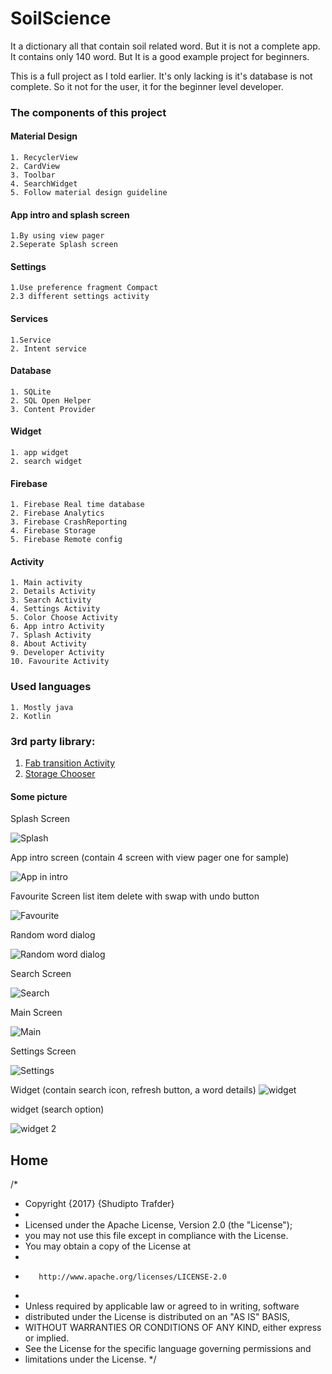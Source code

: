 # SoilScience
It a dictionary all that contain soil related word. But it is not a complete app. It contains only 140 word.
But It is a good example project for beginners.

This is a full project as I told earlier. It's only lacking is it's database is not complete. So it not for the user,
it for the beginner level developer.

### The components of this project

#### Material Design
    1. RecyclerView
    2. CardView
    3. Toolbar
    4. SearchWidget
    5. Follow material design guideline

#### App intro and splash screen
    1.By using view pager
    2.Seperate Splash screen

#### Settings
    1.Use preference fragment Compact
    2.3 different settings activity

#### Services
    1.Service
    2. Intent service

#### Database
    1. SQLite
    2. SQL Open Helper
    3. Content Provider

#### Widget
    1. app widget
    2. search widget

#### Firebase
    1. Firebase Real time database
    2. Firebase Analytics
    3. Firebase CrashReporting
    4. Firebase Storage
    5. Firebase Remote config

#### Activity
    1. Main activity
    2. Details Activity
    3. Search Activity
    4. Settings Activity
    5. Color Choose Activity
    6. App intro Activity
    7. Splash Activity
    8. About Activity
    9. Developer Activity
    10. Favourite Activity
    
### Used languages
    1. Mostly java
    2. Kotlin
    
### 3rd party library:                                                           
1. [Fab transition Activity](https://github.com/coyarzun89/FabTransitionActivity)
2. [Storage Chooser](https://github.com/codekidX/storage-chooser)                


#### Some picture                                                                                                                                                                                                                                                                                                                                                                                                                                             
Splash Screen

![Splash](../master/screensort/splash.png)                                                          

App intro screen (contain 4 screen with view pager one for sample)

![App in intro](../master/screensort/appintro.png)                                                    
                                                                  
Favourite Screen list item delete with swap with undo button
                                                                                          
![Favourite](../master/screensort/favourite.png)                                                       

Random word dialog

![Random word dialog](../master/screensort/random.png)                                              

Search Screen

![Search](../master/screensort/search.png)                                                          

Main Screen

![Main](../master/screensort/main.png)                                                                                                                 

Settings Screen

![Settings](../master/screensort/settings.png)                                                        

                                                                                          
Widget (contain search icon, refresh button, a word details)
![widget](../master/screensort/sample1.png)                                                          

widget (search option)

![widget 2](../master/screensort/sample2.png)                                                                                
 
                              
## Home
/*
 * Copyright {2017} {Shudipto Trafder}
 *
 * Licensed under the Apache License, Version 2.0 (the "License");
 * you may not use this file except in compliance with the License.
 * You may obtain a copy of the License at
 *
 *        http://www.apache.org/licenses/LICENSE-2.0
 *
 * Unless required by applicable law or agreed to in writing, software
 * distributed under the License is distributed on an "AS IS" BASIS,
 * WITHOUT WARRANTIES OR CONDITIONS OF ANY KIND, either express or implied.
 * See the License for the specific language governing permissions and
 * limitations under the License.
 */                              